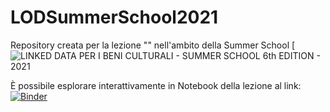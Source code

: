 # LODSummerSchool2021

Repository creata per la lezione "" nell'ambito della Summer School [![LINKED DATA PER I BENI CULTURALI - SUMMER SCHOOL 6th EDITION - 2021](https://site.unibo.it/linked-data-per-i-beni-culturali/it)

È possibile esplorare interattivamente in Notebook della lezione al link: 
[![Binder](https://mybinder.org/badge_logo.svg)](https://mybinder.org/v2/gh/LuciaGiagnolini12/LODSummerSchool2021/HEAD)

